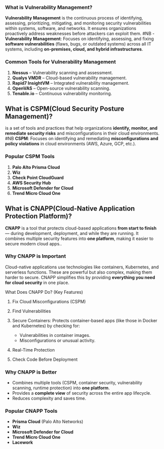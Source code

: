 ### **What is Vulnerability Management?**

**Vulnerability Management** is the continuous process of identifying, assessing, prioritizing, mitigating, and monitoring security vulnerabilities within systems, software, and networks. It ensures organizations proactively address weaknesses before attackers can exploit them.
#NB - **Vulnerability Management**: Focuses on identifying, assessing, and fixing **software vulnerabilities** (flaws, bugs, or outdated systems) across all IT systems, including **on-premises, cloud, and hybrid infrastructures**.
### **Common Tools for Vulnerability Management**

1. **Nessus** – Vulnerability scanning and assessment.
2. **Qualys VMDR** – Cloud-based vulnerability management.
3. **Rapid7 InsightVM** – Integrated vulnerability management.
4. **OpenVAS** – Open-source vulnerability scanning.
5. **Tenable.io** – Continuous vulnerability monitoring.

## What is CSPM(Cloud Security Posture Management)?

is a set of tools and practices that help organizations **identify, monitor, and remediate security risks** and misconfigurations in their cloud environments.
#NB **CSPM**: Focuses on identifying and remediating **misconfigurations and policy violations** in cloud environments (AWS, Azure, GCP, etc.).

### **Popular CSPM Tools**

1. **Palo Alto Prisma Cloud**
2. **Wiz**
3. **Check Point CloudGuard**
4. **AWS Security Hub**
5. **Microsoft Defender for Cloud**
6. **Trend Micro Cloud One**


## What is CNAPP(Cloud-Native Application Protection Platform)?

**CNAPP** is a tool that protects cloud-based applications **from start to finish** — during development, deployment, and while they are running. It combines multiple security features into **one platform**, making it easier to secure modern cloud apps..

### **Why CNAPP is Important**

Cloud-native applications use technologies like containers, Kubernetes, and serverless functions. These are powerful but also complex, making them harder to secure. CNAPP simplifies this by providing **everything you need for cloud security** in one place.

What Does CNAPP Do? (Key Features)

1. Fix Cloud Misconfigurations (CSPM)
2. Find Vulnerabilities
3. Secure Containers:   Protects container-based apps (like those in Docker and Kubernetes) by checking for:

	- Vulnerabilities in container images.
	- Misconfigurations or unusual activity.
4. Real-Time Protection
5. Check Code Before Deployment
### **Why CNAPP is Better**

- Combines multiple tools (CSPM, container security, vulnerability scanning, runtime protection) into **one platform**.
- Provides a **complete view** of security across the entire app lifecycle.
- Reduces complexity and saves time.
### **Popular CNAPP Tools**

- **Prisma Cloud** (Palo Alto Networks)
- **Wiz**
- **Microsoft Defender for Cloud**
- **Trend Micro Cloud One**
- **Lacework**

